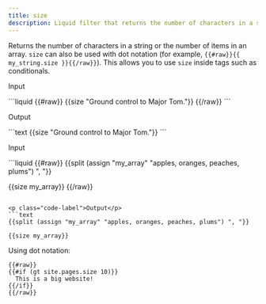 ```yaml
---
title: size
description: Liquid filter that returns the number of characters in a string or the number of items in an array.
---
```


Returns the number of characters in a string or the number of items in an array. `size` can also be used with dot notation (for example, `{{#raw}}{{ my_string.size }}{{/raw}}`). This allows you to use `size` inside  tags such as conditionals.

<p class="code-label">Input</p>
```liquid
{{#raw}}
{{size "Ground control to Major Tom."}}
{{/raw}}
```

<p class="code-label">Output</p>
```text
{{size "Ground control to Major Tom."}}
```

<p class="code-label">Input</p>
```liquid
{{#raw}}
{{split (assign "my_array" "apples, oranges, peaches, plums") ", "}}

{{size my_array}}
{{/raw}}
```

<p class="code-label">Output</p>
```text
{{split (assign "my_array" "apples, oranges, peaches, plums") ", "}}

{{size my_array}}
```

Using dot notation:

```liquid
{{#raw}}
{{#if (gt site.pages.size 10)}}
  This is a big website!
{{/if}}
{{/raw}}
```

